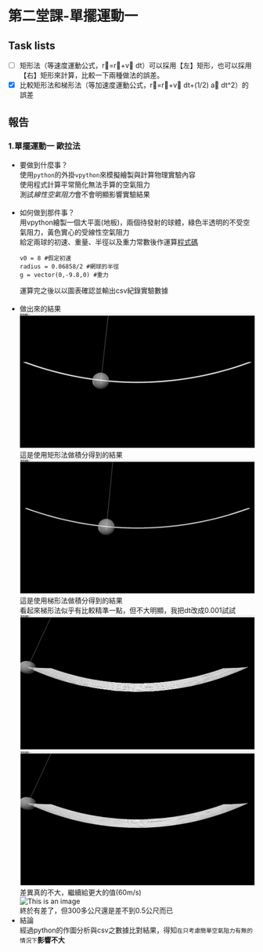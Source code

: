 # 第二堂課-單擺運動一
## Task lists
- [ ] 矩形法（等速度運動公式，r⃗=r⃗+v⃗ dt）可以採用【左】矩形，也可以採用【右】矩形來計算，比較一下兩種做法的誤差。
- [x] 比較矩形法和梯形法（等加速度運動公式，r⃗=r⃗+v⃗ dt+(1/2) a⃗ dt^2）的誤差
## 報告
### 1.單擺運動一 歐拉法
  - 要做到什麼事？<br>
      使用`python`的外掛`vpython`來模擬繪製與計算物理實驗內容<br>
      使用程式計算平常簡化無法手算的空氣阻力<br>
      測試*線性空氣阻力*會不會明顯影響實驗結果<br><br>
  - 如何做到那件事？<br>
      用vpython繪製一個大平面(地板)，兩個待發射的球體，綠色半透明的不受空氣阻力，黃色實心的受線性空氣阻力<br>
      給定兩球的初速、重量、半徑以及重力常數後作運算[程式碼](/第一堂課-拋體運動二/拋體運動二csv.py)<br>
      ```mass = 0.0567 #網球的重量
      v0 = 8 #假定初速
      radius = 0.06858/2 #網球的半徑
      g = vector(0,-9.8,0) #重力 
      ``` 
      運算完之後以以圖表確認並輸出csv紀錄實驗數據<br><br>
  - 做出來的結果<br>
      ![This is an image](/第二堂課-單擺運動一/result1.png)<br>
      這是使用矩形法做積分得到的結果<br>
      ![This is an image](/第二堂課-單擺運動一/result2.png)<br>
      這是使用梯形法做積分得到的結果<br>
      看起來梯形法似乎有比較精準一點，但不大明顯，我把dt改成0.001試試<br>
      ![This is an image](/第二堂課-單擺運動一/result1dt.png)<br>
      ![This is an image](/第二堂課-單擺運動一/result2dt.png)<br>
      差異真的不大，繼續給更大的值(60m/s)<br>
      ![This is an image](/第二堂課-單擺運動一/result3.png)<br>
      終於有差了，但300多公尺還是差不到0.5公尺而已
  - 結論<br>
      經過python的作圖分析與csv之數據比對結果，得知`在只考慮簡單空氣阻力有無的情況下`**影響不大**